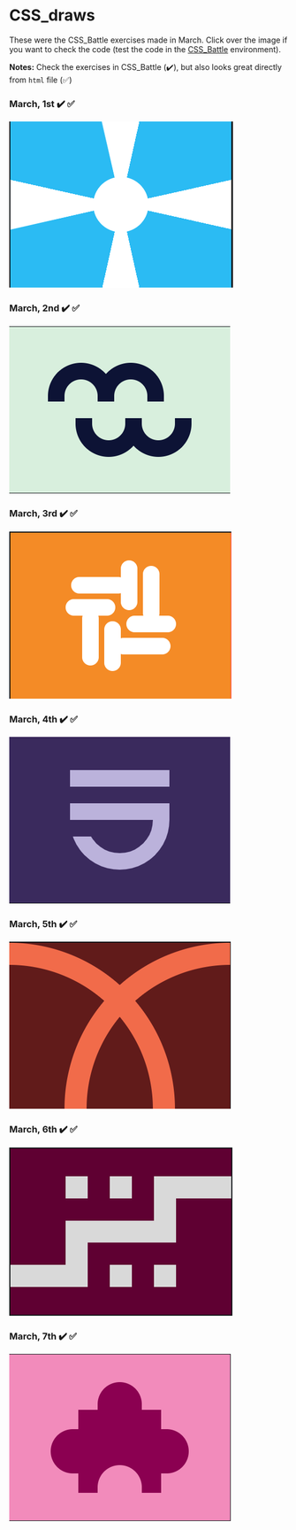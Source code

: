 # CSS_draws

These were the CSS_Battle exercises made in March. Click over the image if you want to check the code (test the code in the [CSS_Battle](https://cssbattle.dev/) environment).

**Notes:** Check the exercises in CSS_Battle (✔️), but also looks great directly from `html` file (✅)

### March, 1st ✔️ ✅
[![March, 1st](draws/01.png)](html/01.html)

### March, 2nd ✔️ ✅
[![March, 2nd](draws/02.png)](html/02.html)

### March, 3rd ✔️ ✅
[![March, 3rd](draws/03.png)](html/03.html)

### March, 4th ✔️ ✅
[![March, 4th](draws/04.png)](html/04.html)

### March, 5th ✔️ ✅
[![March, 5th](draws/05.png)](html/05.html)

### March, 6th ✔️ ✅
[![March, 6th](draws/06.png)](html/06.html)

### March, 7th ✔️ ✅
[![March, 7th](draws/07.png)](html/07.html)
